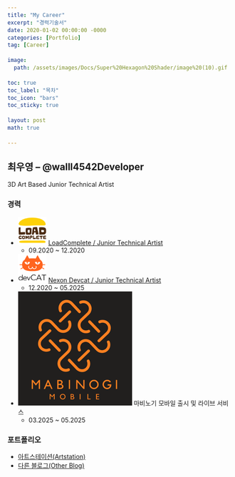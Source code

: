 ```yaml
---
title: "My Career"
excerpt: "경력기술서"
date: 2020-01-02 00:00:00 -0000
categories: [Portfolio]
tag: [Career]

image:
  path: /assets/images/Docs/Super%20Hexagon%20Shader/image%20(10).gif

toc: true
toc_label: "목차"
toc_icon: "bars"
toc_sticky: true

layout: post
math: true

---
```


## 최우영 – @walll4542Developer
3D Art Based Junior Technical Artist

### 경력
- ![loadComplete](/assets/images/Icon/loadComplete_Mini.png) [LoadComplete / Junior Technical Artist](https://walll4542developer.github.io/resume/MyCareer/)
  - 09.2020 ~ 12.2020
- ![Devcat](/assets/images/Icon/Devcat_Mini.png) [Nexon Devcat / Junior Technical Artist](https://walll4542developer.github.io/resume/MyCareer/)
  - 12.2020 ~ 05.2025
- ![Mabinogi Mobile](/assets/images/Icon/Mabinogi.png) 마비노기 모바일 출시 및 라이브 서비스
  - 03.2025 ~ 05.2025

### 포트폴리오
- [아트스테이션(Artstation)](https://www.artstation.com/eha)
- [다른 블로그(Other Blog)](https://walll4542.wixsite.com/watchthis)
